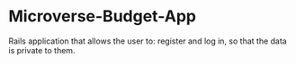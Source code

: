 # Microverse-Budget-App
Rails application that allows the user to:  register and log in, so that the data is private to them.
